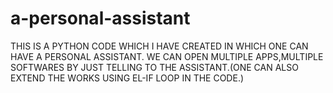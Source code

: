 # a-personal-assistant
THIS IS A PYTHON CODE WHICH I HAVE CREATED IN WHICH ONE CAN HAVE A PERSONAL ASSISTANT. WE CAN OPEN MULTIPLE APPS,MULTIPLE SOFTWARES BY JUST TELLING TO THE ASSISTANT.(ONE CAN ALSO EXTEND THE WORKS USING EL-IF LOOP IN THE CODE.)
